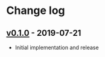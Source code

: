# Change log

## [v0.1.0] - 2019-07-21

* Initial implementation and release

[v0.1.0]: https://github.com/piotrmurach/tty-logger/compare/v0.1.0

